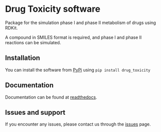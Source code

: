 # Drug Toxicity software

Package for the simulation phase I and phase II metabolism of drugs using RDKit.

A compound in SMILES format is required, and phase I and phase II reactions can be simulated. 

## Installation 

You can install the software from [PyPi](https://pypi.org/project/drug_toxicity/) using 
```pip install drug_toxicity```

## Documentation 

Documentation can be found at [readthedocs](https://drugtoxicity.readthedocs.io/en/latest/).

## Issues and support
If you encounter any issues, please contact us through the [issues](https://github.com/HettieC/DrugToxicity/issues) page.
